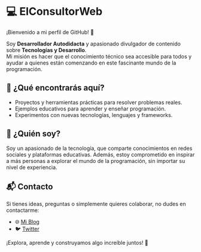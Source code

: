 # 💻 ElConsultorWeb

¡Bienvenido a mi perfil de GitHub! 🚀  

Soy **Desarrollador Autodidacta** y apasionado divulgador de contenido sobre **Tecnologías y Desarrollo**.  
Mi misión es hacer que el conocimiento técnico sea accesible para todos y ayudar a quienes están comenzando en este fascinante mundo de la programación.  

## 🌟 ¿Qué encontrarás aquí?  
- Proyectos y herramientas prácticas para resolver problemas reales.  
- Ejemplos educativos para aprender y enseñar programación.  
- Experimentos con nuevas tecnologías, lenguajes y frameworks.  

## 🎯 ¿Quién soy?  
Soy un apasionado de la tecnología, que comparte conocimientos en redes sociales y plataformas educativas. Además, estoy comprometido en inspirar a más personas a explorar el mundo de la programación, sin importar su nivel de experiencia.  

## 📬 Contacto  
Si tienes ideas, preguntas o simplemente quieres colaborar, no dudes en contactarme:  

- 🌐 [Mi Blog](https://elconsultorweb.github.io)  
- 🐦 [Twitter](https://twitter.com/elconsultorweb)
  
¡Explora, aprende y construyamos algo increíble juntos! 🚀  
